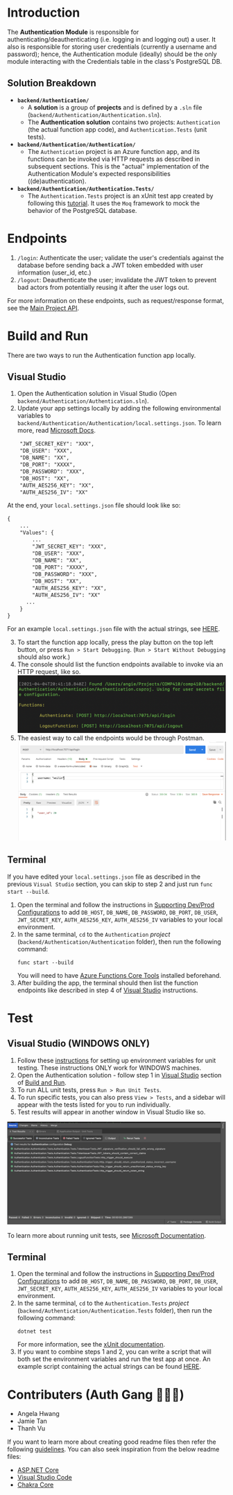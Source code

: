 # Introduction 
The **Authentication Module** is responsible for authenticating/deauthenticating (i.e. logging in and logging out) a user. It also is responsible for storing user credentials (currently a username and password); hence, the Authentication module (ideally) should be the only module interacting with the Credentials table in the class's PostgreSQL DB. 

## Solution Breakdown
- **`backend/Authentication/`**
    - A **solution** is a group of **projects** and is defined by a `.sln` file (`backend/Authentication/Authentication.sln`). 
    - The **Authentication solution** contains two projects: `Authentication` (the actual function app code), and `Authentication.Tests` (unit tests).
- **`backend/Authentication/Authentication/`**
    - The `Authentication` project is an Azure function app, and its functions can be invoked via HTTP requests as described in subsequent sections. This is the "actual" implementation of the Authentication Module's expected responsibilities ((de)authentication).
- **`backend/Authentication/Authentication.Tests/`**
    - The `Authentication.Tests` project is an xUnit test app created by following this [tutorial](https://docs.microsoft.com/en-us/azure/azure-functions/functions-test-a-function). It uses the `Moq` framework to mock the behavior of the PostgreSQL database.

# Endpoints
1. `/login`: Authenticate the user; validate the user's credentials against the database before sending back a JWT token embedded with user information (user_id, etc.)
2. `/logout`: Deauthenticate the user; invalidate the JWT token to prevent bad actors from potentially reusing it after the user logs out.

For more information on these endpoints, such as request/response format, see the [Main Project API](https://docs.google.com/document/u/1/d/12xewqMfwEyRLmEDf23RZmP7u43FwV7309qstAXApUSw/edit).

# Build and Run
There are two ways to run the Authentication function app locally.
## Visual Studio
1. Open the Authentication solution in Visual Studio (Open `backend/Authentication/Authentication.sln`). 
2. Update your app settings locally by adding the following environmental variables to `backend/Authentication/Authentication/local.settings.json`. To learn more, read [Microsoft Docs](https://docs.microsoft.com/en-us/azure/azure-functions/functions-dotnet-class-library?tabs=v2%2Ccmd#environment-variables).
```
    "JWT_SECRET_KEY": "XXX",
    "DB_USER": "XXX",
    "DB_NAME": "XX",
    "DB_PORT": "XXXX",
    "DB_PASSWORD": "XXX",
    "DB_HOST": "XX",
    "AUTH_AES256_KEY": "XX",
    "AUTH_AES256_IV": "XX"
```
At the end, your `local.settings.json` file should look like so:
```
{
    ...
    "Values": {
        ...
        "JWT_SECRET_KEY": "XXX",
        "DB_USER": "XXX",
        "DB_NAME": "XX",
        "DB_PORT": "XXXX",
        "DB_PASSWORD": "XXX",
        "DB_HOST": "XX",
        "AUTH_AES256_KEY": "XX",
        "AUTH_AES256_IV": "XX"
      ...
    }
}
```
For an example `local.settings.json` file with the actual strings, see [HERE](https://docs.google.com/document/d/1S7zNXG8oSXmgGPoXYGBhGaOrKz-gJpsgRqvoTCJq2EM/edit#heading=h.vk8faeenel5t).

3. To start the function app locally, press the play button on the top left button, or press `Run > Start Debugging`. (`Run > Start Without Debugging` should also work.)
4. The console should list the function endpoints available to invoke via an HTTP request, like so.
![run_app_output](images/run_app_output.png)
5. The easiest way to call the endpoints would be through Postman. 
![postman](images/postman.png)

## Terminal
If you have edited your `local.settings.json` file as described in the previous `Visual Studio` section, you can skip to step 2 and just run `func start --build`.
1. Open the terminal and follow the instructions in [Supporting Dev/Prod Configurations](https://docs.google.com/document/d/13Nr3LMvaGWnZDy4Ml3qSfRj_WOOqy3JVxwGZzPo63CQ/edit#heading=h.r4t95qeccwvx) to add `DB_HOST`, `DB_NAME`, `DB_PASSWORD`, `DB_PORT`, `DB_USER`, `JWT_SECRET_KEY`, `AUTH_AES256_KEY`, `AUTH_AES256_IV` variables to your local environment.
2. In the same terminal, `cd` to the `Authentication` *project* (`backend/Authentication/Authentication` folder), then run the following command: 
    ```
    func start --build
    ```
    You will need to have [Azure Functions Core Tools](https://github.com/Azure/azure-functions-core-tools#installing) installed beforehand.
3. After building the app, the terminal should then list the function endpoints like described in step 4 of [Visual Studio](#visual-studio) instructions.

# Test
## Visual Studio (WINDOWS ONLY)
1. Follow these [instructions](https://docs.microsoft.com/en-us/visualstudio/test/configure-unit-tests-by-using-a-dot-runsettings-file?view=vs-2019#specify-a-run-settings-file-in-the-ide) for setting up environment variables for unit testing. These instructions ONLY work for WINDOWS machines.
2. Open the Authentication solution - follow step 1 in [Visual Studio](#visual-studio) section of [Build and Run](#build-and-run).
3. To run ALL unit tests, press `Run > Run Unit Tests`. 
4. To run specific tests, you can also press `View > Tests`, and a sidebar will appear with the tests listed for you to run individually.
5. Test results will appear in another window in Visual Studio like so.

![test_output](images/test_output.png)

To learn more about running unit tests, see [Microsoft Documentation](https://docs.microsoft.com/en-us/visualstudio/test/getting-started-with-unit-testing?view=vs-2019&tabs=mstest).

## Terminal
1. Open the terminal and follow the instructions in [Supporting Dev/Prod Configurations](https://docs.google.com/document/d/13Nr3LMvaGWnZDy4Ml3qSfRj_WOOqy3JVxwGZzPo63CQ/edit#heading=h.r4t95qeccwvx) to add `DB_HOST`, `DB_NAME`, `DB_PASSWORD`, `DB_PORT`, `DB_USER`, `JWT_SECRET_KEY`, `AUTH_AES256_KEY`, `AUTH_AES256_IV` variables to your local environment.
2. In the same terminal, `cd` to the `Authentication.Tests` *project* (`backend/Authentication/Authentication.Tests` folder), then run the following command: 
    ```
    dotnet test
    ```
    For more information, see the [xUnit documentation](https://xunit.net/docs/getting-started/netcore/cmdline).
3. If you want to combine steps 1 and 2, you can write a script that will both set the environment variables and run the test app at once. An example script containing the actual strings can be found [HERE](https://docs.google.com/document/d/1S7zNXG8oSXmgGPoXYGBhGaOrKz-gJpsgRqvoTCJq2EM/edit#heading=h.38sdkikzsp2f).


# Contributers (Auth Gang 🔐🔥🤪)
- Angela Hwang
- Jamie Tan
- Thanh Vu

If you want to learn more about creating good readme files then refer the following [guidelines](https://docs.microsoft.com/en-us/azure/devops/repos/git/create-a-readme?view=azure-devops). You can also seek inspiration from the below readme files:
- [ASP.NET Core](https://github.com/aspnet/Home)
- [Visual Studio Code](https://github.com/Microsoft/vscode)
- [Chakra Core](https://github.com/Microsoft/ChakraCore)